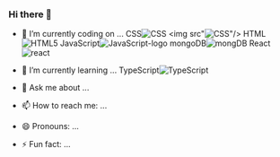 ### Hi there 👋



- 🔭 I’m currently coding on ...
CSS![CSS](https://user-images.githubusercontent.com/124668015/234644767-5d47c6cd-bcdb-46a8-adfa-d315ba092d91.png)
<img src"![CSS](https://user-images.githubusercontent.com/124668015/234644767-5d47c6cd-bcdb-46a8-adfa-d315ba092d91.png)"/>
HTML![HTML5](https://user-images.githubusercontent.com/124668015/234644771-b52e5733-21aa-4c46-81dc-1f5b61d7b664.png)
JavaScript![JavaScript-logo](https://user-images.githubusercontent.com/124668015/234644773-b667c5e7-3622-45fd-aa45-a09e782c7d53.png)
mongoDB![mongDB](https://user-images.githubusercontent.com/124668015/234644779-7b51e677-699c-4f65-bdac-6068b578a4d9.png)
React![react](https://user-images.githubusercontent.com/124668015/234644783-e87e34e8-8ae3-413f-90f8-669504a6736b.png)



- 🌱 I’m currently learning ...
TypeScript![TypeScript](https://user-images.githubusercontent.com/124668015/234645148-6dfb3ab4-8555-48c6-8829-3047abe06e75.png)





- 💬 Ask me about ...

- 📫 How to reach me: ...

- 😄 Pronouns: ...

- ⚡ Fun fact: ...




